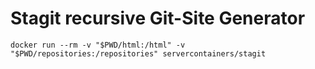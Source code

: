Stagit recursive Git-Site Generator
=====================================

```
docker run --rm -v "$PWD/html:/html" -v "$PWD/repositories:/repositories" servercontainers/stagit
```
